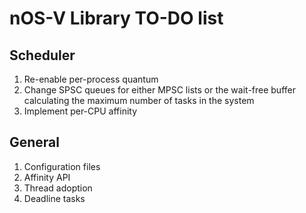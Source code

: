 # nOS-V Library TO-DO list

## Scheduler

1. Re-enable per-process quantum
1. Change SPSC queues for either MPSC lists or the wait-free buffer calculating the maximum number of tasks in the system
1. Implement per-CPU affinity

## General

1. Configuration files
1. Affinity API
1. Thread adoption
1. Deadline tasks